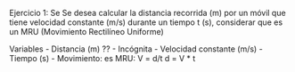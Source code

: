 Ejercicio 1:
Se Se desea calcular la distancia recorrida (m) por un móvil que tiene velocidad constante (m/s) durante un tiempo t (s), considerar que es un MRU (Movimiento Rectilíneo Uniforme)

Variables
    - Distancia (m) ?? - Incógnita
    - Velocidad constante (m/s)
    - Tiempo (s)
    - Movimiento: es MRU:
        V = d/t
        d = V * t


